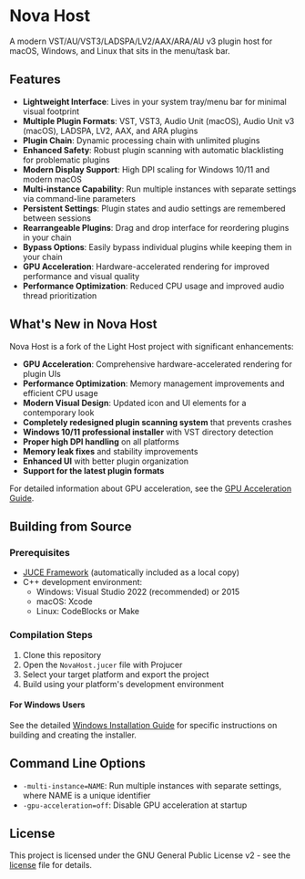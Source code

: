 # Nova Host

A modern VST/AU/VST3/LADSPA/LV2/AAX/ARA/AU v3 plugin host for macOS, Windows, and Linux that sits in the menu/task bar.

## Features

- **Lightweight Interface**: Lives in your system tray/menu bar for minimal visual footprint
- **Multiple Plugin Formats**: VST, VST3, Audio Unit (macOS), Audio Unit v3 (macOS), LADSPA, LV2, AAX, and ARA plugins
- **Plugin Chain**: Dynamic processing chain with unlimited plugins
- **Enhanced Safety**: Robust plugin scanning with automatic blacklisting for problematic plugins
- **Modern Display Support**: High DPI scaling for Windows 10/11 and modern macOS
- **Multi-instance Capability**: Run multiple instances with separate settings via command-line parameters
- **Persistent Settings**: Plugin states and audio settings are remembered between sessions
- **Rearrangeable Plugins**: Drag and drop interface for reordering plugins in your chain
- **Bypass Options**: Easily bypass individual plugins while keeping them in your chain
- **GPU Acceleration**: Hardware-accelerated rendering for improved performance and visual quality
- **Performance Optimization**: Reduced CPU usage and improved audio thread prioritization

## What's New in Nova Host

Nova Host is a fork of the Light Host project with significant enhancements:

- **GPU Acceleration**: Comprehensive hardware-accelerated rendering for plugin UIs
- **Performance Optimization**: Memory management improvements and efficient CPU usage
- **Modern Visual Design**: Updated icon and UI elements for a contemporary look
- **Completely redesigned plugin scanning system** that prevents crashes
- **Windows 10/11 professional installer** with VST directory detection
- **Proper high DPI handling** on all platforms
- **Memory leak fixes** and stability improvements
- **Enhanced UI** with better plugin organization
- **Support for the latest plugin formats**

For detailed information about GPU acceleration, see the [GPU Acceleration Guide](GPU_ACCELERATION.md).

## Building from Source

### Prerequisites

- [JUCE Framework](https://juce.com/) (automatically included as a local copy)
- C++ development environment:
  - Windows: Visual Studio 2022 (recommended) or 2015
  - macOS: Xcode
  - Linux: CodeBlocks or Make

### Compilation Steps

1. Clone this repository
2. Open the `NovaHost.jucer` file with Projucer
3. Select your target platform and export the project
4. Build using your platform's development environment

#### For Windows Users

See the detailed [Windows Installation Guide](WINDOWS_INSTALL_GUIDE.md) for specific instructions on building and creating the installer.

## Command Line Options

- `-multi-instance=NAME`: Run multiple instances with separate settings, where NAME is a unique identifier
- `-gpu-acceleration=off`: Disable GPU acceleration at startup

## License

This project is licensed under the GNU General Public License v2 - see the [license](../license) file for details.
